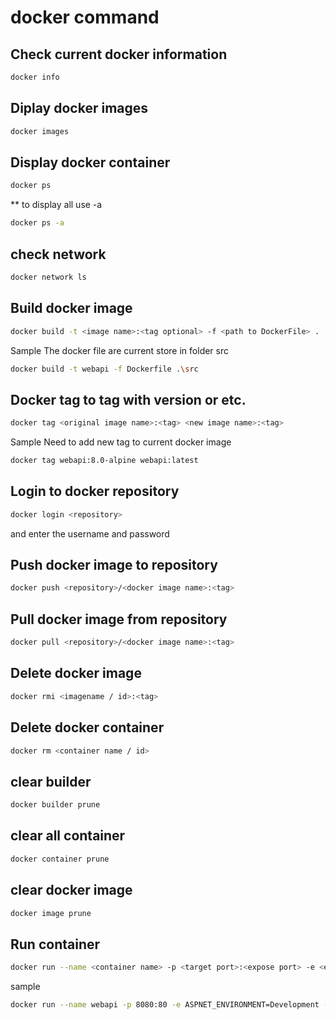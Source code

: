 # docker command

## Check current docker information
```bash
docker info
```

## Diplay docker images
```bash
docker images
```

## Display docker container
```bash
docker ps
```
** to display all use -a
```bash
docker ps -a
```
## check network
```bash
docker network ls
```

## Build docker image
```bash
docker build -t <image name>:<tag optional> -f <path to DockerFile> .
```
Sample
The docker file are current store in folder src 
```bash
docker build -t webapi -f Dockerfile .\src
```

## Docker tag to tag with version or etc.
```bash
docker tag <original image name>:<tag> <new image name>:<tag>
```
Sample
Need to add new tag to current docker image
```bash
docker tag webapi:8.0-alpine webapi:latest
```

## Login to docker repository
```bash
docker login <repository>
```
and enter the username and password

## Push docker image to repository
```bash
docker push <repository>/<docker image name>:<tag>
```

## Pull docker image from repository
```bash
docker pull <repository>/<docker image name>:<tag>
```

## Delete docker image
```bash
docker rmi <imagename / id>:<tag>
```

## Delete docker container
```bash
docker rm <container name / id>
```

## clear builder
```bash
docker builder prune
```

## clear all container
```bash
docker container prune
```

## clear docker image
```bash
docker image prune
```

## Run container
```bash
docker run --name <container name> -p <target port>:<expose port> -e <environment key>=<value> -v <target volume>:<source volume>
```
sample
```bash
docker run --name webapi -p 8080:80 -e ASPNET_ENVIRONMENT=Development -v ./data/:/data/
```

